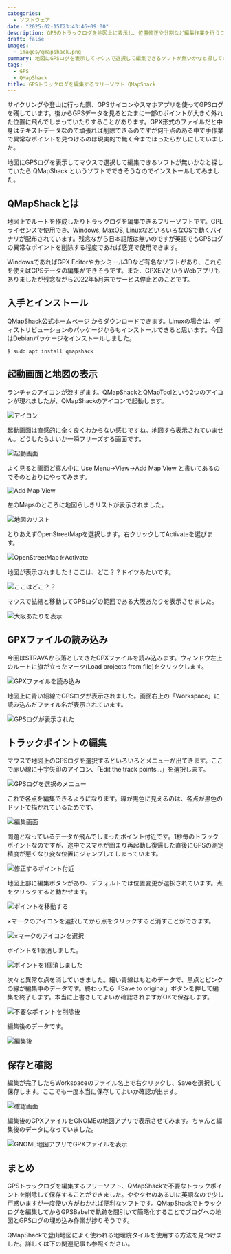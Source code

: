 ```yaml
---
categories:
  - ソフトウェア
date: "2025-02-15T23:43:46+09:00"
description: GPSのトラックログを地図上に表示し、位置修正や分割など編集作業を行うことができるフリーソフト、QMapShackをご紹介します。
draft: false
images:
  - images/qmapshack.png
summary: 地図にGPSログを表示してマウスで選択して編集できるソフトが無いかなと探していたらQMapShackというソフトでできそうなのでインストールしてみました。
tags:
  - GPS
  - QMapShack
title: GPSトラックログを編集するフリーソフト QMapShack
---
```


サイクリングや登山に行った際、GPSサイコンやスマホアプリを使ってGPSログを残しています。後からGPSデータを見るとたまに一部のポイントが大きく外れた位置に飛んでしまっていたりすることがあります。GPX形式のファイルだと中身はテキストデータなので頑張れば削除できるのですが何千点のある中で手作業で異常なポイントを見つけるのは現実的で無く今までほったらかしにしていました。

地図にGPSログを表示してマウスで選択して編集できるソフトが無いかなと探していたら
QMapShack というソフトでできそうなのでインストールしてみました。

## QMapShackとは

地図上でルートを作成したりトラックログを編集できるフリーソフトです。GPLライセンスで使用でき、Windows,
MaxOS,
LinuxなどいろいろなOSで動くバイナリが配布されています。残念ながら日本語版は無いのですが英語でもGPSログの異常なポイントを削除する程度であれば感覚で使用できます。

WindowsであればGPX
Editorやカシミール3Dなど有名なソフトがあり、これらを使えばGPSデータの編集ができそうです。また、GPXEVというWebアプリもありましたが残念ながら2022年5月末でサービス停止とのことです。

## 入手とインストール

[QMapShack公式ホームページ](https://github.com/Maproom/qmapshack/wiki)
からダウンロードできます。Linuxの場合は、ディストリビューションのパッケージからもインストールできると思います。今回はDebianパッケージをインストールしました。

``` shell
$ sudo apt install qmapshack
```

## 起動画面と地図の表示

ランチャのアイコンが渋すぎます。QMapShackとQMapToolという2つのアイコンが現れましたが、QMapShackのアイコンで起動します。

![アイコン](./images/01.png)

起動画面は直感的に全く良くわからない感じですね。地図すら表示されていません。どうしたらよいか一瞬フリーズする画面です。

![起動画面](./images/02.png)

よく見ると画面ど真ん中に Use Menu-\>View-\>Add Map View
と書いてあるのでそのとおりにやってみます。

![Add Map View](./images/03.png)

左のMapsのところに地図らしきリストが表示されました。

![地図のリスト](./images/04.png)

とりあえずOpenStreetMapを選択します。右クリックしてActivateを選びます。

![OpenStreetMapをActivate](./images/05.png)

地図が表示されました！ここは、どこ？？ドイツみたいです。

![ここはどこ？？](./images/06.png)

マウスで拡縮と移動してGPSログの範囲である大阪あたりを表示させました。

![大阪あたりを表示](./images/07.png)

## GPXファイルの読み込み

今回はSTRAVAから落としてきたGPXファイルを読み込みます。ウィンドウ左上のルートに旗が立ったマーク(Load
projects from file)をクリックします。

![GPXファイルを読み込み](./images/07-2.png)

地図上に青い細線でGPSログが表示されました。画面右上の「Workspace」に読み込んだファイル名が表示されています。

![GPSログが表示された](./images/08.png)

## トラックポイントの編集

マウスで地図上のGPSログを選択するといろいろとメニューが出てきます。ここで赤い線に十字矢印のアイコン、「Edit
the track points...」を選択します。

![GPSログを選択のメニュー](./images/09.png)

これで各点を編集できるようになります。線が黒色に見えるのは、各点が黒色のドットで描かれているためです。

![編集画面](./images/10.png)

問題となっているデータが飛んでしまったポイント付近です。1秒毎のトラックポイントなのですが、途中でスマホが固まり再起動し復帰した直後にGPSの測定精度が悪くなり変な位置にジャンプしてしまっています。

![修正するポイント付近](./images/11.png)

地図上部に編集ボタンがあり、デフォルトでは位置変更が選択されています。点をクリックすると動かせます。

![ポイントを移動する](./images/13.png)

×マークのアイコンを選択してから点をクリックすると消すことができます。

![×マークのアイコンを選択](./images/14.png)

ポイントを1個消しました。

![ポイントを1個消しました](./images/15.png)

次々と異常な点を消していきました。細い青線はもとのデータで、黒点とピンクの線が編集中のデータです。終わったら「Save
to
original」ボタンを押して編集を終了します。本当に上書きしてよいか確認されますがOKで保存します。

![不要なポイントを削除後](./images/17.png)

編集後のデータです。

![編集後](./images/18.png)

## 保存と確認

編集が完了したらWorkspaceのファイル名上で右クリックし、Saveを選択して保存します。ここでも一度本当に保存してよいか確認が出ます。

![確認画面](./images/19.png)

編集後のGPXファイルをGNOMEの地図アプリで表示させてみます。ちゃんと編集後のデータになっていました。

![GNOME地図アプリでGPXファイルを表示](./images/20.png)

## まとめ

GPSトラックログを編集するフリーソフト、QMapShackで不要なトラックポイントを削除して保存することができました。ややクセのあるUIに英語なので少し戸惑いますが一度使い方がわかれば便利なソフトです。QMapShackでトラックログを編集してからGPSBabelで軌跡を間引いて簡略化することでブログへの地図とGPSログの埋め込み作業が捗りそうです。

QMapShackで登山地図によく使われる地理院タイルを使用する方法を見つけました。詳しくは下の関連記事も参照ください。
